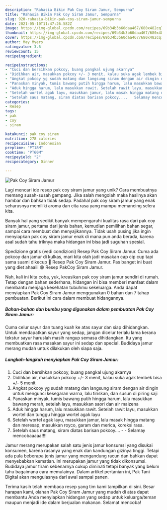 ```yaml
---
description: "Rahasia Bikin Pak Coy Siram Jamur, Sempurna"
title: "Rahasia Bikin Pak Coy Siram Jamur, Sempurna"
slug: 920-rahasia-bikin-pak-coy-siram-jamur-sempurna
date: 2021-05-10T11:47:26.582Z
image: https://img-global.cpcdn.com/recipes/69b34b3b60daa467/680x482cq70/pak-coy-siram-jamur-foto-resep-utama.jpg
thumbnail: https://img-global.cpcdn.com/recipes/69b34b3b60daa467/680x482cq70/pak-coy-siram-jamur-foto-resep-utama.jpg
cover: https://img-global.cpcdn.com/recipes/69b34b3b60daa467/680x482cq70/pak-coy-siram-jamur-foto-resep-utama.jpg
author: May Myers
ratingvalue: 3.6
reviewcount: 15
recipeingredient:

recipeinstructions:
- "Cuci dan bersihkan pokcoy, buang pangkal ujung akarnya"
- "Didihkan air, masukkan pokcoy +/- 3 menit, kalau suka agak lembek bisa +/- 5 menit"
- "Angkat pokcoy yg sudah matang dan langsung siram dengan air dingin untuk mengunci kesegaran warna, lalu tiriskan, dan susun di piring saji"
- "Panaskan minyak, tumis bawang putih hingga harum, lalu masukkan bawang merah, setelah layu, masukkan saori dan air maizena"
- "Aduk hingga harum, lalu masukkan rawit. Setelah rawit layu, masukkan wortel dan tunggu hingga wortel agak layu"
- "Setelah wortel agak layu, masukkan jamur, lalu masak hingga matang dan meresap, masukkan royco, garam dan merica, koreksi rasa."
- "Setelah saus matang, siram diatas barisan pokcoy....   Selamay mencobaaaaa!!!!"
categories:
- Resep
tags:
- pak
- coy
- siram

katakunci: pak coy siram 
nutrition: 278 calories
recipecuisine: Indonesian
preptime: "PT18M"
cooktime: "PT60M"
recipeyield: "2"
recipecategory: Dinner

---
```



![Pak Coy Siram Jamur](https://img-global.cpcdn.com/recipes/69b34b3b60daa467/680x482cq70/pak-coy-siram-jamur-foto-resep-utama.jpg)

Lagi mencari ide resep pak coy siram jamur yang unik? Cara membuatnya memang susah-susah gampang. Jika salah mengolah maka hasilnya akan hambar dan bahkan tidak sedap. Padahal pak coy siram jamur yang enak seharusnya memiliki aroma dan cita rasa yang mampu memancing selera kita.

Banyak hal yang sedikit banyak mempengaruhi kualitas rasa dari pak coy siram jamur, pertama dari jenis bahan, kemudian pemilihan bahan segar, sampai cara membuat dan menyajikannya. Tidak usah pusing jika ingin menyiapkan pak coy siram jamur enak di mana pun anda berada, karena asal sudah tahu triknya maka hidangan ini bisa jadi suguhan spesial.

Spedizione gratis (vedi condizioni) Resep Pak Coy Siram Jamur. Cuma ada pokcoy dan jamur di kulkas, mari kita olah jadi masakan cap cip cup tapi sama suami dikecup 🤣 Resep Pak Coy Siram Jamur. Pas banget ini buat yang diet ahaaiii 😁 Resep PakCoy Siram Jamur.


Nah, kali ini kita coba, yuk, kreasikan pak coy siram jamur sendiri di rumah. Tetap dengan bahan sederhana, hidangan ini bisa memberi manfaat dalam membantu menjaga kesehatan tubuhmu sekeluarga. Anda dapat menyiapkan Pak Coy Siram Jamur menggunakan 0 bahan dan 7 tahap pembuatan. Berikut ini cara dalam membuat hidangannya.

<!--inarticleads1-->

##### Bahan-bahan dan bumbu yang digunakan dalam pembuatan Pak Coy Siram Jamur:



Cuma celur sayur dan tuang kuah ke atas sayur dan siap dihidangkan. Untuk mendapatkan sayur yang sedap, jangan dicelur terlalu lama kerana tekstur sayur haruslah masih rangup semasa dihidangkan. Itu yang membuatkan rasa masakan sayur ini sedap dan special. Budidaya jamur merang mudah untuk dilakukan oleh siapa saja. 

<!--inarticleads2-->

##### Langkah-langkah menyiapkan Pak Coy Siram Jamur:

1. Cuci dan bersihkan pokcoy, buang pangkal ujung akarnya
1. Didihkan air, masukkan pokcoy +/- 3 menit, kalau suka agak lembek bisa +/- 5 menit
1. Angkat pokcoy yg sudah matang dan langsung siram dengan air dingin untuk mengunci kesegaran warna, lalu tiriskan, dan susun di piring saji
1. Panaskan minyak, tumis bawang putih hingga harum, lalu masukkan bawang merah, setelah layu, masukkan saori dan air maizena
1. Aduk hingga harum, lalu masukkan rawit. Setelah rawit layu, masukkan wortel dan tunggu hingga wortel agak layu
1. Setelah wortel agak layu, masukkan jamur, lalu masak hingga matang dan meresap, masukkan royco, garam dan merica, koreksi rasa.
1. Setelah saus matang, siram diatas barisan pokcoy....  -  - Selamay mencobaaaaa!!!!


Jamur merang merupakan salah satu jenis jamur konsumsi yang disukai konsumen, karena rasanya yang enak dan kandungan gizinya tinggi. Tetapi ada pula beberapa jenis jamur yang mengandung racun dan bahkan dapat menyebabkan kematian. Ini merupakan jamur yang tidak dikonsumsi. Budidaya jamur tiram sebenarnya cukup diminati tetapi banyak yang belum tahu bagaimana cara memulainya. Dalam artikel pertanian ini, Pak Tani Digital akan mengulasnya dari awal sampai panen. 

Terima kasih telah membaca resep yang tim kami tampilkan di sini. Besar harapan kami, olahan Pak Coy Siram Jamur yang mudah di atas dapat membantu Anda menyiapkan hidangan yang sedap untuk keluarga/teman maupun menjadi ide dalam berjualan makanan. Selamat mencoba!
